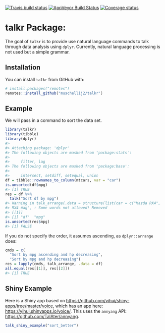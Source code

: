 
[![Travis build
status](https://travis-ci.com/muschellij2/talkr.svg?branch=master)](https://travis-ci.com/muschellij2/talkr)
[![AppVeyor Build
Status](https://ci.appveyor.com/api/projects/status/github/muschellij2/talkr?branch=master&svg=true)](https://ci.appveyor.com/project/muschellij2/talkr)
[![Coverage
status](https://codecov.io/gh/muschellij2/talkr/branch/master/graph/badge.svg)](https://codecov.io/gh/muschellij2/talkr)
<!-- README.md is generated from README.Rmd. Please edit that file -->

# talkr Package:

The goal of `talkr` is to provide use natural language commands to talk
through data analysis using `dplyr`. Currently, natural language
processing is not used but a simple grammar.

## Installation

You can install `talkr` from GitHub with:

``` r
# install.packages("remotes")
remotes::install_github("muschellij2/talkr")
```

## Example

We will pass in a command to sort the data set.

``` r
library(talkr)
library(tibble)
library(dplyr)
#> 
#> Attaching package: 'dplyr'
#> The following objects are masked from 'package:stats':
#> 
#>     filter, lag
#> The following objects are masked from 'package:base':
#> 
#>     intersect, setdiff, setequal, union
df = tibble::rownames_to_column(mtcars, var = "car")
is.unsorted(df$mpg)
#> [1] TRUE
res = df %>%
  talk("Sort df by mpg")
#> Warning in talk_arrange(.data = structure(list(car = c("Mazda RX4", "Mazda
#> RX4 Wag", : Some words not allowed! Removed
#> [[1]]
#> [1] "df"  "mpg"
is.unsorted(res$mpg)
#> [1] FALSE
```

If you do not specify the order, it assumes ascending, as
`dplyr::arrange` does:

``` r
cmds = c(
  "Sort by mpg ascending and hp decreasing",
  "Sort by mpg and hp decreasing")
res = lapply(cmds, talk_arrange, .data = df)
all.equal(res[[1]], res[[2]])
#> [1] TRUE
```

## Shiny Example

Here is a Shiny app based on
<https://github.com/yihui/shiny-apps/tree/master/voice>, which has an
app here: <https://yihui.shinyapps.io/voice/>. This uses the `annyang`
API: <https://github.com/TalAter/annyang>.

``` r
talk_shiny_example("sort_better")
```
